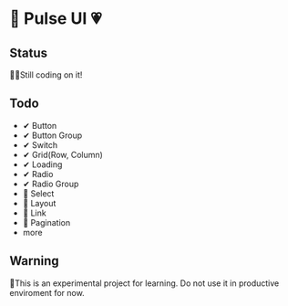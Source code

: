 # 💙 Pulse UI 💗
## Status
👩‍💻Still coding on it! 

## Todo

+ ✔ Button
+ ✔ Button Group
+ ✔ Switch
+ ✔ Grid(Row, Column)
+ ✔ Loading
+ ✔ Radio
+ ✔ Radio Group
+ 🔳 Select
+ 🔳 Layout 
+ 🔳 Link
+ 🔳 Pagination
+ more

## Warning
🤚This is an experimental project for learning. Do not use it in productive enviroment for now.